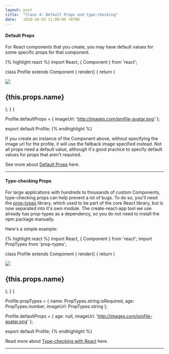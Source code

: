 ```yaml
---
layout: post
title:  "Class 4: Default Props and type-checking"
date:   2018-10-02 11:00:00 +0700
---
```


#### Default Props

For React components that you create, you may have default values for some specific props for that component.

{% highlight react %}
import React, { Component } from 'react';

class Profile extends Component {
  render() {
    return (
      <div>
        <img src={this.props.imageUrl} />
        <h2>{this.props.name}</h2>
      </div>
    );
  }
}

Profile.defaultProps = {
  imageUrl: 'http://images.com/profile-avatar.png'
};

export default Profile;
{% endhighlight %}

If you create an instance of the Component above, without specifying the image url for the profile, it will use the fallback image specified instead. Not all props need a default value, although it's good practice to specify default values for props that aren't required.

See more about [Default Props](https://reactjs.org/docs/typechecking-with-proptypes.html#default-prop-values) here.

---

#### Type-checking Props

For large applications with hundreds to thousands of custom Components, type-checking props can help prevent a lot of bugs. To do so, you'll need the [prop-types](https://github.com/facebook/prop-types) library, which used to be part of the core React library, but is now separated into it's own module. The create-react-app tool we use already has prop-types as a dependency, so you do not need to install the npm package manually.

Here's a simple example:

{% highlight react %}
import React, { Component } from 'react';
import PropTypes from 'prop-types';

class Profile extends Component {
  render() {
    return (
      <div>
        <img src={this.props.imageUrl} />
        <h2>{this.props.name}</h2>
      </div>
    );
  }
}

Profile.propTypes = {
  name: PropTypes.string.isRequired,
  age: PropTypes.number,
  imageUrl: PropTypes.string
};

Profile.defaultProps = {
  age: null,
  imageUrl: 'http://images.com/profile-avatar.png'
};

export default Profile;
{% endhighlight %}

Read more about [Type-checking with React](https://reactjs.org/docs/typechecking-with-proptypes.html) here.

---
